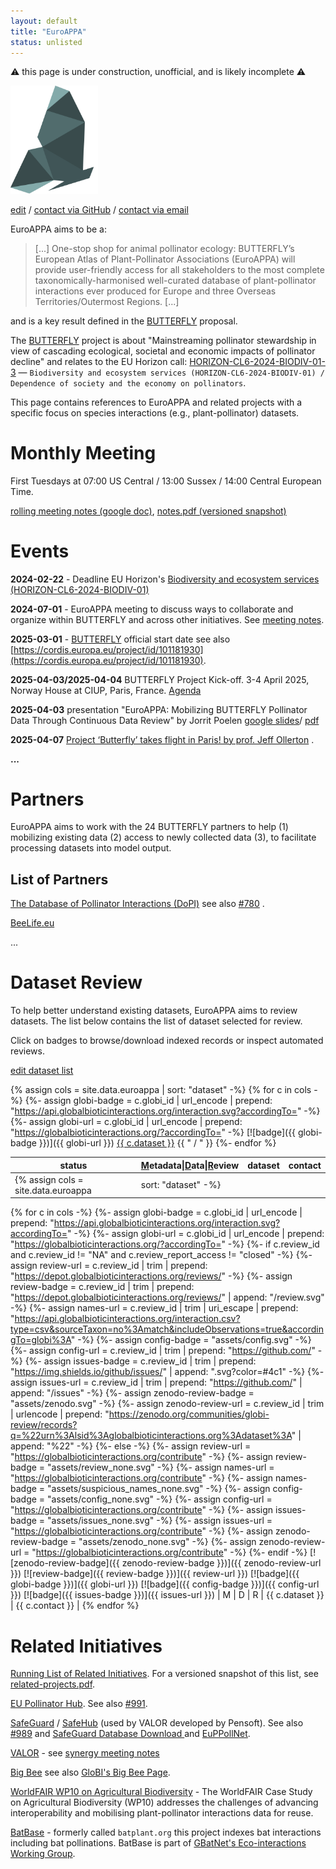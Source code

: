 ```yaml
---
layout: default
title: "EuroAPPA"
status: unlisted
---
```


⚠️ this page is under construction, unofficial, and is likely incomplete ⚠️

<a href="https://cordis.europa.eu/project/id/101181930"><img src="assets/butterfly-logo-grey.png" style="width: 10em"/></a>

[edit](https://github.com/globalbioticinteractions/globalbioticinteractions.github.io/edit/main/euroappa/index.md) / [contact via GitHub](https://github.com/globalbioticinteractions/globalbioticinteractions/issues/new?title=about%20EuroAPPA%20.%20.%20.%20&body=HI%21%0A%0AI%20noticed%20your%20page%20at%20https%3A%2F%2Fglobalbioticinteractions.org%2FEuroAPPA%20and%20I%27d%20like%20to%20...%0A%0AThanks%2C%0A%5Byour%20name%5D) / [contact via email](mailto:euroappa@globalbioticinteractions.org?subject=about%20EuroAPPA%20.%20.%20.%20&body=HI%21%0A%0AI%20noticed%20your%20page%20at%20https%3A%2F%2Fglobalbioticinteractions.org%2FEuroAPPA%20and%20I%27d%20like%20to%20...%0A%0AThanks%2C%0A%5Byour%20name%5D)

EuroAPPA aims to be a:

> [...] One-stop shop for animal pollinator ecology: BUTTERFLY’s European Atlas of Plant-Pollinator Associations (EuroAPPA) will provide user-friendly access for all stakeholders to the most complete taxonomically-harmonised well-curated database of plant-pollinator interactions ever produced for Europe and three Overseas Territories/Outermost Regions. [...]

and is a key result defined in the [BUTTERFLY](https://cordis.europa.eu/project/id/101181930) proposal. 

The [BUTTERFLY](https://cordis.europa.eu/project/id/101181930) project is about "Mainstreaming pollinator stewardship in view of cascading ecological, societal and economic impacts of pollinator decline" and relates to the EU Horizon call: [HORIZON-CL6-2024-BIODIV-01-3](https://ec.europa.eu/info/funding-tenders/opportunities/portal/screen/opportunities/topic-details/horizon-cl6-2024-biodiv-01-2) — `Biodiversity and ecosystem services (HORIZON-CL6-2024-BIODIV-01) / Dependence of society and the economy on pollinators`.

This page contains references to EuroAPPA and related projects with a specific focus on species interactions (e.g., plant-pollinator) datasets.  

# Monthly Meeting

First Tuesdays at 07:00 US Central / 13:00 Sussex / 14:00 Central European Time.

[rolling meeting notes (google doc)](https://docs.google.com/document/d/1MDfcQESQh9abAxIhAs4gCRi88SnTP0s39bscvsREgto/edit), [notes.pdf (versioned snapshot)](./notes.pdf)



# Events

 **2024-02-22** - Deadline EU Horizon's [Biodiversity and ecosystem services (HORIZON-CL6-2024-BIODIV-01)](https://ec.europa.eu/info/funding-tenders/opportunities/portal/screen/opportunities/topic-details/horizon-cl6-2024-biodiv-01-2)  

 **2024-07-01** - EuroAPPA meeting to discuss ways to collaborate and organize within BUTTERFLY and across other initiatives. See  [meeting notes](https://docs.google.com/document/d/1MDfcQESQh9abAxIhAs4gCRi88SnTP0s39bscvsREgto/edit).
 
 **2025-03-01** - [BUTTERFLY](https://cordis.europa.eu/project/id/101181930) official start date see also [https://cordis.europa.eu/project/id/101181930](https://cordis.europa.eu/project/id/101181930).

 **2025-04-03/2025-04-04** BUTTERFLY Project Kick-off. 3-4 April 2025, Norway House at CIUP, Paris, France. [Agenda](assets/Draft_BUTTERFLY_Project_KickoffAgenda_20250401.pdf)
 
 **2025-04-03** presentation "EuroAPPA: Mobilizing BUTTERFLY Pollinator Data Through Continuous Data Review" by Jorrit Poelen [google slides](https://docs.google.com/presentation/d/1PhiklCR0c-IkieZlvpCV95e1Z4BFr49h/edit?slide=id.g340130fcc5d_0_194#slide=id.g340130fcc5d_0_194)/ [pdf](assets/BUTTERFLY-GloBI-EuroAPPA-Poelen-2025-04-03.pdf) 

 **2025-04-07** [Project ‘Butterfly’ takes flight in Paris! by prof. Jeff Ollerton](https://jeffollerton.co.uk/2025/04/07/project-butterfly-takes-flight-in-paris/) . 

 **...**

# Partners 

EuroAPPA aims to work with the 24 BUTTERFLY partners to help (1) mobilizing existing data (2) access to newly collected data (3), to facilitate processing datasets into model output. 

## List of Partners 

[The Database of Pollinator Interactions (DoPI)](https://www.sussex.ac.uk/lifesci/ebe/dopi/about) see also [#780](https://github.com/globalbioticinteractions/globalbioticinteractions/issues/780) . 

[BeeLife.eu](https://bee-life.eu) 


...

# Dataset Review

To help better understand existing datasets, EuroAPPA aims to review datasets. The list below contains the list of dataset selected for review.

Click on badges to browse/download indexed records or inspect automated reviews.

[edit dataset list](https://github.com/globalbioticinteractions/globalbioticinteractions.github.io/blob/main/_data/euroappa.tsv)

{% assign cols = site.data.euroappa | sort: "dataset" -%}
{% for c in cols -%}
{%- assign globi-badge = c.globi_id | url_encode | prepend: "https://api.globalbioticinteractions.org/interaction.svg?accordingTo=" -%}
{%- assign globi-url = c.globi_id | url_encode | prepend: "https://globalbioticinteractions.org/?accordingTo=" -%}
[![badge]({{ globi-badge }})]({{ globi-url }}) <a href="#{{ c.dataset }}">{{ c.dataset }}</a> {{ " / " }}
{%- endfor %}

|status|<ins>M</ins>etadata\|<ins>D</ins>ata\|<ins>R</ins>eview|dataset|contact|
|---|---|---|---
{% assign cols = site.data.euroappa | sort: "dataset" -%}
{% for c in cols -%}
{%- assign globi-badge = c.globi_id | url_encode | prepend: "https://api.globalbioticinteractions.org/interaction.svg?accordingTo=" -%} 
{%- assign globi-url = c.globi_id | url_encode | prepend: "https://globalbioticinteractions.org/?accordingTo=" -%}
{%- if c.review_id and c.review_id != "NA" and c.review_report_access != "closed" -%}
{%- assign review-url = c.review_id | trim | prepend: "https://depot.globalbioticinteractions.org/reviews/" -%}
{%- assign review-badge = c.review_id | trim | prepend: "https://depot.globalbioticinteractions.org/reviews/" | append: "/review.svg" -%}
{%- assign names-url = c.review_id | trim | uri_escape | prepend: "https://api.globalbioticinteractions.org/interaction.csv?type=csv&sourceTaxon=no%3Amatch&includeObservations=true&accordingTo=globi%3A" -%}
{%- assign config-badge = "assets/config.svg" -%}
{%- assign config-url = c.review_id | trim | prepend: "https://github.com/" -%}
{%- assign issues-badge = c.review_id | trim | prepend: "https://img.shields.io/github/issues/" | append: ".svg?color=#4c1" -%}
{%- assign issues-url = c.review_id | trim | prepend: "https://github.com/" | append: "/issues" -%}
{%- assign zenodo-review-badge = "assets/zenodo.svg" -%}
{%- assign zenodo-review-url = c.review_id | trim | urlencode | prepend: "https://zenodo.org/communities/globi-review/records?q=%22urn%3Alsid%3Aglobalbioticinteractions.org%3Adataset%3A" | append: "%22" -%}
{%- else -%}
{%- assign review-url = "https://globalbioticinteractions.org/contribute" -%}
{%- assign review-badge = "assets/review_none.svg" -%}
{%- assign names-url = "https://globalbioticinteractions.org/contribute" -%}
{%- assign names-badge = "assets/suspicious_names_none.svg" -%}
{%- assign config-badge = "assets/config_none.svg" -%}
{%- assign config-url = "https://globalbioticinteractions.org/contribute" -%}
{%- assign issues-badge = "assets/issues_none.svg" -%}
{%- assign issues-url = "https://globalbioticinteractions.org/contribute" -%}
{%- assign zenodo-review-badge = "assets/zenodo_none.svg" -%}
{%- assign zenodo-review-url = "https://globalbioticinteractions.org/contribute" -%}
{%- endif -%}
[![zenodo-review-badge]({{ zenodo-review-badge }})]({{ zenodo-review-url }}) [![review-badge]({{ review-badge }})]({{ review-url }}) [![badge]({{ globi-badge }})]({{ globi-url }}) [![badge]({{ config-badge }})]({{ config-url }}) [![badge]({{ issues-badge }})]({{ issues-url }}) | <span class="{{ c.metadata_access }}" title="At this time, metadata of dataset {{ c.dataset }} is {{ c.metadata_access }} access.">M</span> \| <span class="{{ c.data_access }}" title="At this time, data of dataset {{ c.dataset }} is {{ c.data_access }} access.">D</span> \| <span class="{{ c.review_report_access }}" title="At this time, the review report of dataset {{ c.dataset }} is {{ c.review_report_access }} access.">R</span> | <span id="{{ c.dataset }}">{{ c.dataset }}</span> | {{ c.contact }} | 
{% endfor %}

# Related Initiatives


[Running List of Related Initiatives](https://docs.google.com/document/d/1MDfcQESQh9abAxIhAs4gCRi88SnTP0s39bscvsREgto/edit?tab=t.bcaxfrmawmxl). For a versioned snapshot of this list, see [related-projects.pdf](related-projects.pdf).

[EU Pollinator Hub](https://pollinatorhub.eu). See also [#991](https://github.com/globalbioticinteractions/globalbioticinteractions/issues/991).

[SafeGuard](https://www.safeguard.biozentrum.uni-wuerzburg.de) / [SafeHub](https://www.safeguard.biozentrum.uni-wuerzburg.de/Project/SafeHub.aspx) (used by VALOR developed by Pensoft). See also [#989](https://github.com/globalbioticinteractions/globalbioticinteractions/issues/989) and [SafeGuard Database Download ](https://www.safeguard.biozentrum.uni-wuerzburg.de/Download/Download.aspx) and [EuPPollNet](https://github.com/globalbioticinteractions/globalbioticinteractions/issues/1041).
 
[VALOR](https://cordis.europa.eu/project/id/101181169) - see [synergy meeting notes](https://docs.google.com/document/d/1kMT17tVcH-hU1dBYdEbIoYHyELvNHpwPH9WoLwefqNI/edit?usp=sharing)

[Big Bee](https://big-bee.net) see also [GloBI's Big Bee Page](https://globalbioticinteractions.org/bigbee). 

[WorldFAIR WP10 on Agricultural Biodiversity](https://globalbioticinteractions.org/worldfair) - The WorldFAIR Case Study on Agricultural Biodiversity (WP10) addresses the challenges of advancing interoperability and mobilising plant-pollinator interactions data for reuse.  

[BatBase](https://batbase.org) - formerly called ```batplant.org``` this project indexes bat interactions including bat pollinations. BatBase is part of  [GBatNet's Eco-interactions Working Group](https://globalbioticinteractions.org/gbatnet). 

